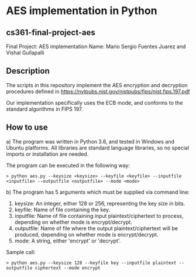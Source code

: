 # AES implementation in Python

## cs361-final-project-aes

Final Project: AES implementation
Name: Mario Sergio Fuentes Juarez and Vishal Gullapalli

## Description

The scripts in this repository implement the AES encryption and decryption
procedures defined in https://nvlpubs.nist.gov/nistpubs/fips/nist.fips.197.pdf

Our implementation specifically uses the ECB mode, and conforms to the standard
algorithms in FIPS 197.

## How to use

a) The program was written in Python 3.6, and tested in Windows and Ubuntu platforms.
   All libraries are standard language libraries, so no special imports or installation
   are needed.   
   
   The program can be executed in the following way:

```shell
> python aes.py --keysize <keysize> --keyfile <keyfile> --inputfile <inputfile> --outputfile <outputfile> --mode <mode>
```

b) The program has 5 arguments which must be supplied via command line:

   1) keysize: An integer, either 128 or 256, representing the key size in bits.
   2) keyfile: Name of file containing the key.
   3) inputfile: Name of file containing input plaintext/ciphertext to process,
                 depending on whether mode is encrypt/decrypt.
   4) outputfile: Name of file where the output plaintext/ciphertext will be produced,
                  depending on whether mode is encrypt/decrypt.
   5) mode: A string, either 'encrypt' or 'decrypt'.

Sample call:

```shell
> python aes.py --keysize 128 --keyfile key --inputfile plaintext --outputfile ciphertext --mode encrypt
```

